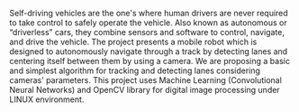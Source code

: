 Self-driving vehicles are the one's where human drivers are never required to take
control to safely operate the vehicle. Also known as autonomous or “driverless” cars,
they combine sensors and software to control, navigate, and drive the vehicle. 
The project presents a mobile robot which is designed to autonomously navigate through a track by
detecting lanes and centering itself between them by using a camera. We are proposing a
basic and simplest algorithm for tracking and detecting lanes considering cameras'
parameters. This project uses Machine Learning (Convolutional Neural Networks) and
OpenCV library for digital image processing under LINUX environment.
